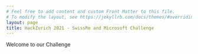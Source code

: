 ```yaml
---
# Feel free to add content and custom Front Matter to this file.
# To modify the layout, see https://jekyllrb.com/docs/themes/#overriding-theme-defaults
layout: page
title: HackZurich 2021 - SwissRe and Microsoft Challenge
---
```


Welcome to our Challenge
